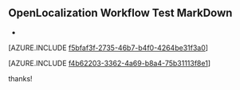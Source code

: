 ## OpenLocalization Workflow Test MarkDown
* 

[AZURE.INCLUDE [f5bfaf3f-2735-46b7-b4f0-4264be31f3a0](calleeMd1.md)]



[AZURE.INCLUDE [f4b62203-3362-4a69-b8a4-75b31113f8e1](calleeMd2.md)]

 
thanks!